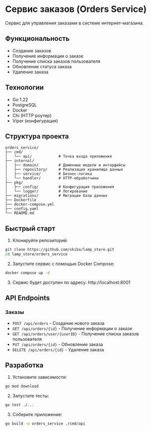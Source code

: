 # Сервис заказов (Orders Service)

Сервис для управления заказами в системе интернет-магазина.

## Функциональность

- Создание заказов
- Получение информации о заказе
- Получение списка заказов пользователя
- Обновление статуса заказа
- Удаление заказа

## Технологии

- Go 1.22
- PostgreSQL
- Docker
- Chi (HTTP роутер)
- Viper (конфигурация)

## Структура проекта

```
orders_service/
├── cmd/
│   └── api/            # Точка входа приложения
├── internal/
│   ├── domain/         # Доменные модели и интерфейсы
│   ├── repository/     # Реализация хранилища данных
│   ├── service/        # Бизнес-логика
│   └── handler/        # HTTP-обработчики
├── pkg/
│   ├── config/         # Конфигурация приложения
│   └── logger/         # Логирование
├── migrations/         # Миграции базы данных
├── Dockerfile
├── docker-compose.yml
├── config.yaml
└── README.md
```

## Быстрый старт

1. Клонируйте репозиторий:
```bash
git clone https://github.com/skiba/lamp_store.git
cd lamp_store/orders_service
```

2. Запустите сервис с помощью Docker Compose:
```bash
docker compose up -d
```

3. Сервис будет доступен по адресу: http://localhost:8001

## API Endpoints

### Заказы

- `POST /api/orders` - Создание нового заказа
- `GET /api/orders/{id}` - Получение информации о заказе
- `GET /api/orders/user/{userID}` - Получение списка заказов пользователя
- `PUT /api/orders/{id}` - Обновление заказа
- `DELETE /api/orders/{id}` - Удаление заказа

## Разработка

1. Установите зависимости:
```bash
go mod download
```

2. Запустите тесты:
```bash
go test ./...
```

3. Соберите приложение:
```bash
go build -o orders_service ./cmd/api
```
